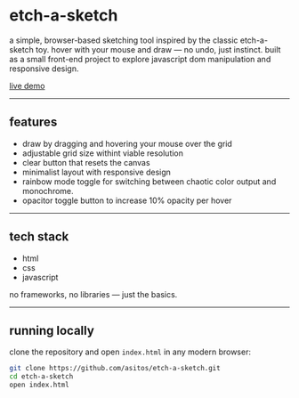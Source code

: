 # etch-a-sketch

a simple, browser-based sketching tool inspired by the classic etch-a-sketch toy. hover with your mouse and draw — no undo, just instinct. built as a small front-end project to explore javascript dom manipulation and responsive design.

[live demo](https://asitos.github.io/etch-a-sketch/)

---

## features

- draw by dragging and hovering your mouse over the grid  
- adjustable grid size withint viable resolution 
- clear button that resets the canvas  
- minimalist layout with responsive design  
- rainbow mode toggle for switching between chaotic color output and monochrome.
- opacitor toggle button to increase 10% opacity per hover

---

## tech stack

- html  
- css  
- javascript  

no frameworks, no libraries — just the basics.

---

## running locally

clone the repository and open `index.html` in any modern browser:

```bash
git clone https://github.com/asitos/etch-a-sketch.git
cd etch-a-sketch
open index.html
